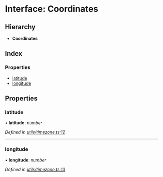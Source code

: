 # Interface: Coordinates

## Hierarchy

* **Coordinates**

## Index

### Properties

* [latitude](_utils_timezone_.coordinates.md#latitude)
* [longitude](_utils_timezone_.coordinates.md#longitude)

## Properties

###  latitude

• **latitude**: *number*

*Defined in [utils/timezone.ts:12](https://github.com/medhak1/celo-monorepo/blob/master/packages/sdk/network-utils/src/utils/timezone.ts#L12)*

___

###  longitude

• **longitude**: *number*

*Defined in [utils/timezone.ts:13](https://github.com/medhak1/celo-monorepo/blob/master/packages/sdk/network-utils/src/utils/timezone.ts#L13)*
